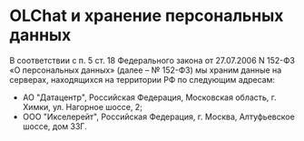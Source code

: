 # OLChat и хранение персональных данных

В соответствии с п. 5 ст. 18 Федерального закона от 27.07.2006 N 152-ФЗ «О персональных данных» (далее – № 152-ФЗ) мы храним данные на серверах, находящихся на территории РФ по следующим адресам:

* АО "Датацентр", Российская Федерация, Московская область, г. Химки, ул. Нагорное шоссе, 2;
* ООО "Икселерейт", Российская Федерация, г. Москва, Алтуфьевское шоссе, дом ЗЗГ.
